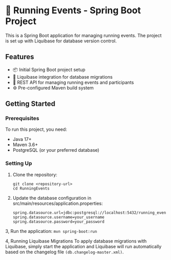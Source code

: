 # 🎉 Running Events - Spring Boot Project

This is a Spring Boot application for managing running events. The project is set up with Liquibase for database version control.

## Features

- 📦 Initial Spring Boot project setup
- 🔄 Liquibase integration for database migrations
- 🌱 REST API for managing running events and participants
- ⚙️ Pre-configured Maven build system

## Getting Started

### Prerequisites

To run this project, you need:

- Java 17+
- Maven 3.6+
- PostgreSQL (or your preferred database)

### Setting Up

1. Clone the repository:

   ```
   git clone <repository-url>
   cd RunningEvents
   ```
   
2. Update the database configuration in src/main/resources/application.properties:

    ```
    spring.datasource.url=jdbc:postgresql://localhost:5432/running_events_db
    spring.datasource.username=your_username
    spring.datasource.password=your_password
    ```

3, Run the application:
   ```mvn spring-boot:run```


4, Running Liquibase Migrations
To apply database migrations with Liquibase, simply start the application and Liquibase will run automatically based on the changelog file ```(db.changelog-master.xml)```.


